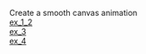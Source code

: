 Create a smooth canvas animation  
    [ex_1_2](https://anhvinguyen.github.io/game/pharse_1/Get_started_with_Game_development/Create_a_smooth_canvas_animation/ex1_2.html)  
    [ex_3](https://anhvinguyen.github.io/game/pharse_1/Get_started_with_Game_development/Create_a_smooth_canvas_animation/ex3.html)  
    [ex_4](https://anhvinguyen.github.io/game/pharse_1/Get_started_with_Game_development/Create_a_smooth_canvas_animation/ex4.html)  
